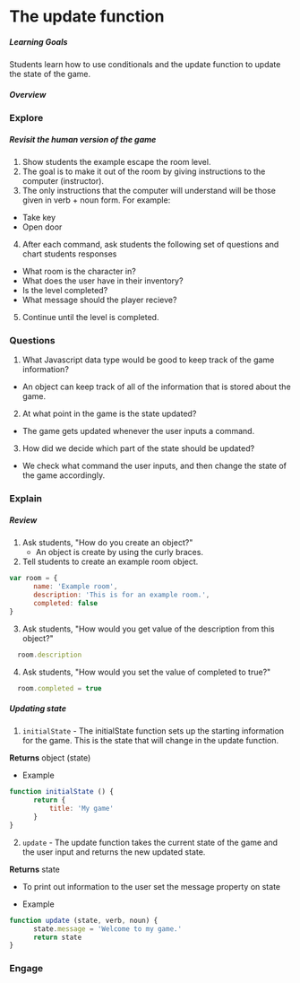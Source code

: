 # The update function

##### Learning Goals
Students learn how to use conditionals and the update function to update the state of the game.

##### Overview

### Explore

##### Revisit the human version of the game

1. Show students the example escape the room level.
2. The goal is to make it out of the room by giving instructions to the computer (instructor).
3. The only instructions that the computer will understand will be those given in verb + noun form. For example:
  - Take key
  - Open door
4. After each command, ask students the following set of questions and chart students responses
  - What room is the character in?
  - What does the user have in their inventory?
  - Is the level completed?
  - What message should the player recieve?
5. Continue until the level is completed.

### Questions

1. What Javascript data type would be good to keep track of the game information?
  - An object can keep track of all of the information that is stored about the game.
2. At what point in the game is the state updated?
  - The game gets updated whenever the user inputs a command.
3. How did we decide which part of the state should be updated?
  - We check what command the user inputs, and then change the state of the game accordingly.

### Explain

##### Review

1. Ask students, "How do you create an object?"
    - An object is create by using the curly braces.
2. Tell students to create an example room object.
```js
var room = {
      name: 'Example room',
      description: 'This is for an example room.',
      completed: false
}
```

3. Ask students, "How would you get value of the description from this object?"
```js
  room.description
```
4. Ask students, "How would you set the value of completed to true?"
```js
  room.completed = true
```

##### Updating state

1. `initialState` - The initialState function sets up the starting information for the game. This is the state that will change in the update function.

  **Returns** object (state)

  - Example
  ```js
  function initialState () {
        return {
            title: 'My game'
        }
  }
  ```

2. `update` - The update function takes the current state of the game and the user input and returns the new updated state.

  **Returns** state

  - To print out information to the user set the message property on state

  - Example
  ```js
  function update (state, verb, noun) {
        state.message = 'Welcome to my game.'
        return state
  }
  ```

### Engage
